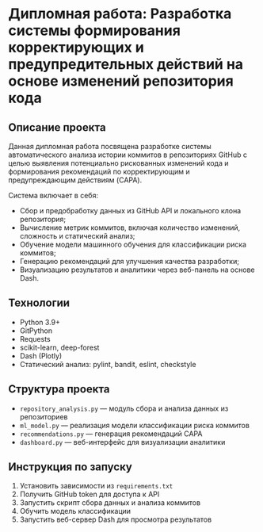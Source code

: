 ﻿# Дипломная работа: Разработка системы формирования корректирующих и предупредительных действий на основе изменений репозитория кода

## Описание проекта
Данная дипломная работа посвящена разработке системы автоматического анализа истории коммитов в репозиториях GitHub с целью выявления потенциально рискованных изменений кода и формирования рекомендаций по корректирующим и предупреждающим действиям (CAPA).

Система включает в себя:

- Сбор и предобработку данных из GitHub API и локального клона репозитория;
- Вычисление метрик коммитов, включая количество изменений, сложность и статический анализ;
- Обучение модели машинного обучения для классификации риска коммитов;
- Генерацию рекомендаций для улучшения качества разработки;
- Визуализацию результатов и аналитики через веб-панель на основе Dash.

## Технологии
- Python 3.9+
- GitPython
- Requests
- scikit-learn, deep-forest
- Dash (Plotly)
- Статический анализ: pylint, bandit, eslint, checkstyle

## Структура проекта
- `repository_analysis.py` — модуль сбора и анализа данных из репозиториев
- `ml_model.py` — реализация модели классификации риска коммитов
- `recommendations.py` — генерация рекомендаций CAPA
- `dashboard.py` — веб-интерфейс для визуализации аналитики

## Инструкция по запуску
1. Установить зависимости из `requirements.txt`
2. Получить GitHub token для доступа к API
3. Запустить скрипт сбора данных и анализа коммитов
4. Обучить модель классификации
5. Запустить веб-сервер Dash для просмотра результатов
